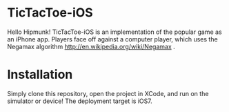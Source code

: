 TicTacToe-iOS
=============

Hello Hipmunk! TicTacToe-iOS is an implementation of the popular game as an iPhone app. Players face off against a computer player, which
uses the Negamax algorithm http://en.wikipedia.org/wiki/Negamax .

# Installation 
Simply clone this repository, open the project in XCode, and run on the simulator or device! The deployment target is iOS7. 



